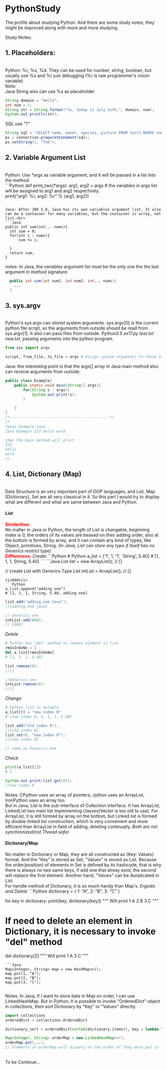 
# PythonStudy
The profile about studying Python.
And there are some study notes, they might be improved along with more and more studying.

Study Notes:

<h2>1. Placeholders:</h2><br>
  Python: %r, %s, %d. They can be used for number, string, boolean, 
  but usually use %s and %r just debugging (%r is raw programmer's vision variable)
  <br>
  Note: <br>
  Java String also can use %s as placeholder<br>
  
  ```Java
  String domain = "Hello";
  int num = 5;
  String str = String.format("%s, today is July %sth.", domain, num);
  System.out.println(str);
  ```
  
  SQL use "?"<br>
  
  ```Java
  String sql = "SELECT name, owner, species, picture FROM test1 WHERE name=?";
  ps = connection.prepareStatement(sql);
  ps.setString(1, "Tom");
  ``` 
 
<h2>2. Variable Argument List</h2><br>
Python: Use *args as variable argument, and it will be passed in a list into the method.<br>
  ```Python
  def print_two(*args):
	arg1, arg2 = args # the variables in args list will be assigned to arg1 and arg2 respectively.<br>
	print("arg1: %r, arg2: %r" % (arg1, arg2))

  ```

Java: After JDK 5.0, Java has its own variables argument list. It also can be a container for many variables, but the container is array, not list.<br>
```Java
  public int sum(int... nums){
	int sum = 0;
	for(int i : nums){
		sum += i;

	}
	return sum;
  }
```
notes: In Java, the variables argument list must be the only one the the last argument in method signature: <br> 
```Java
  public int sum(int num1, int num2, int... nums){
	...
  }
```
<h2>3. sys.argv </h2><br>
Python's sys.argv can stored system arguments. sys.argv[0] is the current python file script, so the arguments from outside should be read from sys.argv[1]. It also can pass files from outside. <i>Python3.5 ex17.py test.txt new.txt</i>, passing arguments into the python program.<br>

```Python
from sys import argv

script, from_file, to_file = argv # Assign system arguments to those three variables

```
Java: the interesting point is that the args[] array in Java main method also can receive arguments from outside.<br>
```Java
public class Example{
	public static void main(String[] args){
		for(String s : args){
			System.out.print(s);
		}

	}
}
/*---------------------------------------------*/
/*
Javax Example.java
Java Example 123 hello word

then the main method will print
123
hello
word
*/
```
<h2>4. List, Dictionary (Map)</h2><br>
Data Structure is an very important part of OOP languages, and List, Map (Dictionary), Set are all very classical in it. So this part I would try to display what are different and what are same between Java and Python. 
<h4>List</h4>
<b style="color: #f00">Similarities:</b><br>
No matter in Java or Python, the length of List is changable, beginning index is 0, the orders of its values are beased on their adding order, also at the bottom is formed by array, and it can contain any kind of types, like Object, primitives, String. <i>(In Java, List can store any type if itself has no Generics restrict type)</i><br>
<b style="color: #f00">Differences:</b>
<i>Create</i>
```Python
# Python
a_list =  ['1', 1, '1', 'String', 5.40]
# [1, 1, 1, String, 5.40]
```
```Java
List list = new ArrayList();
// []

// create List with Generics Type
List<Integer> intList = ArrayList<Integer>();
// []
```
<i>Add</i>
```Python
a_list.append("adding one")
# [1, 1, 1, String, 5.40, adding one]
```
```Java
list.add("adding one Java");
//[adding one java]

// Generics one
intList.add(888);
// [888]
```
<i>Delete</i>
```Python
# Python has "del" method to remove element in list
rmovIndxNo = 3
del a_list[rmovIndxNo]
# [1, 1, 1, 5.40]
```
```Java
list.remove(0);
//[]

//Generics one
intList.remove(0);
//[]
```
<i>Change</i>
```Python
# Python list is mutable
a_list[0] = "new index 0"
# [new index 0, 1, 1, 1, 5.40]
```
```Java
list.add("old index 0");
//[old index 0]
list.set(0, "new index 0");
//[new index 0]

// same as Geneircs one
```
<i>Check</i>
```Python
print(a_list[2])
# 1
```
```Java
System.out.print(list.get(0));
//new index 0
```
Notes: CPython uses an array of pointers; Jython uses an ArrayList, IronPython uses an array too.<br>
But in Java, List is the sub-interface of Collection interface. It has ArrayList, LinkedList two main list implementing classes(Vector is too old to use). For ArrayList, it is still formed by array on the bottom, but Linked list is formed by double-linked list construction, which is very convenient and more efficient than ArrayList in field of adding, deleting continually. <i>Both are not synchronized(not Thread safe)</i><br>
<h4>Dictionary/Map</h4>
No matter in Dictionary or Map, they are all constructed as {Key: Values} format. And the "Key" is stored as Set, "Values" is stored as List. Because the order(position) of elements in Set is defined by its hashcode, that is why there is always no two same keys, if add one that alreay exist, the second will replace the first element. Another hand, "Values" can be dunplicated in List.<br>
For handle method of Dictionary, it is so much handy than Map's.
<i>Ergodic and Delete</i>
```Python
dictionary = {
			1: "A",
			2: "B",
			3: "C"
			}

for key in dictionary:
	print(key, dictionary[key])
"""
Will print
1 A
2 B
3 C
"""

# If need to delete an element in Dictionary, it is necessary to invoke "del" method
del dictionary[2]
"""
Will print
1 A
3 C
"""

```
```Java
Map<Integer, String> map = new HashMap<>();
map.put(1, "A");
map.put(2, "B");
map.put(3, "C");


```
Notes:
In Java, if I want to store data in Map on order, I can use LinkedHashMap. But in Python, it is possible to invoke "OrderedDict" object in collections, then sort Dictionary by "Key" or "Values" directly.
```Python
import collections
orderedDict = collections.OrderedDict

dictionary_sort = orderedDict(sorted(dictionary.items(), key = lambda t:t[0]))
```
```Java
Map<Integer, String> orderMap = new LinkedHashMap<>();
orderMap.put(...);
// Elements in orderMap will dispaly on the order of they were put in
```
<br>
To be Continue...
